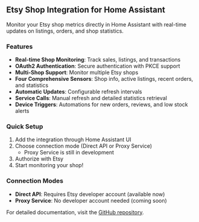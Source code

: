 ## Etsy Shop Integration for Home Assistant

Monitor your Etsy shop metrics directly in Home Assistant with real-time updates on listings, orders, and shop statistics.

### Features

- **Real-time Shop Monitoring**: Track sales, listings, and transactions
- **OAuth2 Authentication**: Secure authentication with PKCE support
- **Multi-Shop Support**: Monitor multiple Etsy shops
- **Four Comprehensive Sensors**: Shop info, active listings, recent orders, and statistics
- **Automatic Updates**: Configurable refresh intervals
- **Service Calls**: Manual refresh and detailed statistics retrieval
- **Device Triggers**: Automations for new orders, reviews, and low stock alerts

### Quick Setup

1. Add the integration through Home Assistant UI
2. Choose connection mode (Direct API or Proxy Service)
    - Proxy Service is still in development
3. Authorize with Etsy
4. Start monitoring your shop!

### Connection Modes

- **Direct API**: Requires Etsy developer account (available now)
- **Proxy Service**: No developer account needed (coming soon)

For detailed documentation, visit the [GitHub repository](https://github.com/jmdevita/etsy-shop-integration).